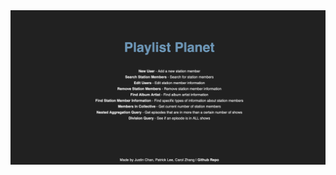 <img src="https://github.com/carolz19/playlist-planet/blob/master/homescreen.png" alt="Example" width="1100">
